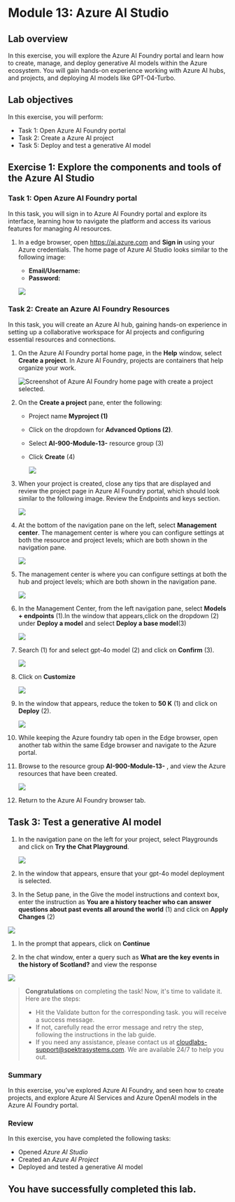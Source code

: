 # Module 13: Azure AI Studio

## Lab overview

In this exercise, you will explore the Azure AI Foundry portal and learn how to create, manage, and deploy generative AI models within the Azure ecosystem. You will gain hands-on experience working with Azure AI hubs, and projects, and deploying AI models like GPT-04-Turbo.

## Lab objectives

In this exercise, you will perform:

- Task 1: Open Azure AI Foundry portal
- Task 2: Create a Azure AI project
- Task 5: Deploy and test a generative AI model

## Exercise 1: Explore the components and tools of the Azure AI Studio

### Task 1: Open Azure AI Foundry portal

In this task, you will sign in to Azure AI Foundry portal and explore its interface, learning how to navigate the platform and access its various features for managing AI resources.

1. In a edge browser, open https://ai.azure.com and **Sign in** using your Azure credentials. The home page of Azure AI Studio looks similar to the following image:

   - **Email/Username:** <inject key="AzureAdUserEmail"></inject>
   - **Password:** <inject key="AzureAdUserPassword"></inject>

    ![](media/lab13-a1n.png)

### Task 2: Create an Azure AI Foundry Resources

In this task, you will create an Azure AI hub, gaining hands-on experience in setting up a collaborative workspace for AI projects and configuring essential resources and connections.

1. On the Azure AI Foundry portal home page, in the **Help** window, select **Create a project**. In Azure AI Foundry, projects are containers that help organize your work.  

    ![Screenshot of Azure AI Foundry home page with create a project selected.](./media/xxai1.png)

1. On the **Create a project** pane, enter the following:

   - Project name **Myproject<inject key="DeploymentID" enableCopy="false" /> (1)**
   - Click on the dropdown for **Advanced Options (2)**.
   - Select **AI-900-Module-13-<inject key="DeploymentID" enableCopy="false" />** resource group (3)
   - Click **Create** (4)	

     ![](media/xxai2.png)

1. When your project is created, close any tips that are displayed and review the project page in Azure AI Foundry portal, which should look similar to the following image. Review the Endpoints and keys section.

   ![](media/xxai4.png)

1. At the bottom of the navigation pane on the left, select **Management center**. The management center is where you can configure settings at both the resource and project levels; which are both shown in the navigation pane.

    ![](media/13-1.png)

1. The management center is where you can configure settings at both the hub and project levels; which are both shown in the navigation pane.

   ![](media/13-2.png)

1. In the Management Center, from the left navigation pane, select **Models + endpoints** (1).In the window that appears,click on the dropdown (2) under **Deploy a model** and select **Deploy a base model**(3)  

   ![](media/xxai5.png)

1. Search (1) for and select gpt-4o model (2) and click on **Confirm** (3).

   ![](media/xxai6.png)

1. Click on **Customize**

   ![](media/xxai7.png)

1. In the window that appears, reduce the token to **50 K** (1) and click on **Deploy** (2).
   
   ![](media/xxai8.png)

1. While keeping the Azure foundry tab open in the Edge browser, open another tab within the same Edge browser and navigate to the Azure portal.

5. Browse to the resource group **AI-900-Module-13-<inject key="DeploymentID" enableCopy="false" />** , and view the Azure resources that have been created.

    ![](media/xxai9.png)

6. Return to the Azure AI Foundry browser tab.

## Task 3: Test a generative AI model

1. In the navigation pane on the left for your project, select Playgrounds and click on  **Try the Chat Playground**.

   ![](media/xxai11.png)

1. In the window that appears, ensure that your gpt-4o model deployment is selected.

1. In the Setup pane, in the Give the model instructions and context box, enter the instruction as **You are a history teacher who can answer questions about past events all around the world** (1) and click on **Apply Changes** (2)

  ![](media/xxai12.png)

1. In the prompt that appears, click on **Continue**

1. In the chat window, enter a query such as **What are the key events in the history of Scotland?** and view the response

  ![](media/xxai13.png)


> **Congratulations** on completing the task! Now, it's time to validate it. Here are the steps:
> - Hit the Validate button for the corresponding task. you will receive a success message.
> - If not, carefully read the error message and retry the step, following the instructions in the lab guide. 
> - If you need any assistance, please contact us at cloudlabs-support@spektrasystems.com. We are available 24/7 to help you out.

  <validation step="6b5cc888-bc2a-47c8-b31c-e65157a50f66" />

### Summary

In this exercise, you’ve explored Azure AI Foundry, and seen how to create  projects, and explore Azure AI Services and Azure OpenAI models in the Azure AI Foundry portal.

### Review

In this exercise, you have completed the following tasks:
- Opened *Azure AI Studio*  
- Created an *Azure AI Project*  
- Deployed and tested a generative AI model

##   You have successfully completed this lab.

